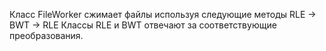 Класс FileWorker сжимает файлы используя следующие методы RLE -> BWT -> RLE 
Классы RLE и BWT отвечают за соответствующие преобразования.
